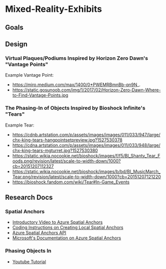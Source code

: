 # Mixed-Reality-Exhibits

## Goals

## Design

### Virtual Plaques/Podiums Inspired by Horizon Zero Dawn's "Vantage Points"
Example Vantage Point:
- https://miro.medium.com/max/1400/0*PWEMRBmnBb-qn9N_. 
- https://static.gosunoob.com/img/1/2017/02/Horizon-Zero-Dawn-Where-to-Find-Vantage-Points.jpg

### The Phasing-In of Objects Inspired by Bioshock Infinite's "Tears"
Example Tear:
- https://cdnb.artstation.com/p/assets/images/images/011/033/947/large/chx-king-tears-hangpointsetpreview.jpg?1527530378
- https://cdna.artstation.com/p/assets/images/images/011/033/948/large/chx-king-tears-mgturret.jpg?1527530380
- https://static.wikia.nocookie.net/bioshock/images/f/f5/BI_Shanty_Tear_Foods.png/revision/latest/scale-to-width-down/1000?cb=20151207112327
- https://static.wikia.nocookie.net/bioshock/images/b/bd/BI_MusicMarch_Tear.png/revision/latest/scale-to-width-down/1000?cb=20151207121220
- https://bioshock.fandom.com/wiki/Tear#In-Game_Events

## Research Docs

### Spatial Anchors
- [Introductory Video to Azure Spatial Anchors](https://docs.microsoft.com/en-us/shows/mixed-reality/intro-to-azure-mixed-reality-services-azure-spatial-anchors)
- [Coding Instructions on Creating Local Spatial Anchors](https://docs.microsoft.com/en-us/azure/spatial-anchors/how-tos/create-locate-anchors-unity)
- [Azure Spatial Anchors API](https://docs.microsoft.com/en-us/dotnet/api/microsoft.azure.spatialanchors?view=spatialanchors-dotnet)
- [Microsoft's Documentation on Azure Spatial Anchors](https://docs.microsoft.com/en-us/azure/spatial-anchors/)

### Phasing Objects In
- [Youtube Tutorial](https://www.youtube.com/watch?v=taMp1g1pBeE)
